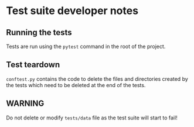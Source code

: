 # Test suite developer notes

## Running the tests

Tests are run using the `pytest` command in the root of the project.

## Test teardown

`conftest.py` contains the code to delete the files and directories
created by the tests which need to be deleted at the end of the tests.

## WARNING

Do not delete or modify `tests/data` file as the test suite will start to fail!
